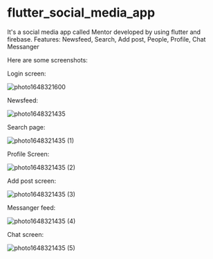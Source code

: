 # flutter_social_media_app

It's a social media app called Mentor developed by using flutter and firebase.
Features:
        Newsfeed,
        Search,
        Add post,
        People,
        Profile,
        Chat Messanger
        
        
        
 Here are some screenshots:
 
Login screen: 



![photo1648321600](https://user-images.githubusercontent.com/73167399/160253705-23ba9d5a-1f9e-45fa-97d8-af77e6f504b2.jpeg)

Newsfeed:


![photo1648321435](https://user-images.githubusercontent.com/73167399/160253717-6a4446f5-a775-4851-bb30-7b7b50584de0.jpeg)




Search page:


![photo1648321435 (1)](https://user-images.githubusercontent.com/73167399/160253721-d519a35e-b07f-4c1d-8997-a9f1b4c5e371.jpeg)



Profile Screen:


![photo1648321435 (2)](https://user-images.githubusercontent.com/73167399/160253722-86ae0025-ec13-432a-8667-35c05d1a0a2d.jpeg)




Add post screen:


![photo1648321435 (3)](https://user-images.githubusercontent.com/73167399/160253728-35f77efa-53c2-4ca8-ae55-f66aca97b2b7.jpeg)



Messanger feed:

![photo1648321435 (4)](https://user-images.githubusercontent.com/73167399/160253731-b1071f54-7f28-461e-9385-ccf12f967792.jpeg)



Chat screen:


![photo1648321435 (5)](https://user-images.githubusercontent.com/73167399/160253736-f723a0ed-afba-47a1-a4a2-cc3d17dee15a.jpeg)
